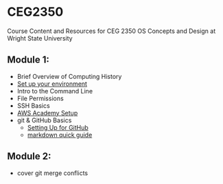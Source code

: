 # CEG2350
Course Content and Resources for CEG 2350 OS Concepts and Design at Wright State University

## Module 1:
- Brief Overview of Computing History
- [Set up your environment](EnvironmentSetup.md)
- Intro to the Command Line
- File Permissions
- SSH Basics
- [AWS Academy Setup](AWSAcademySetup.md)
- git & GitHub Basics
  - [Setting Up for GitHub](GitHubSetup.md)
  - [markdown quick guide](markdown-demo.md) 


## Module 2:

- cover git merge conflicts

